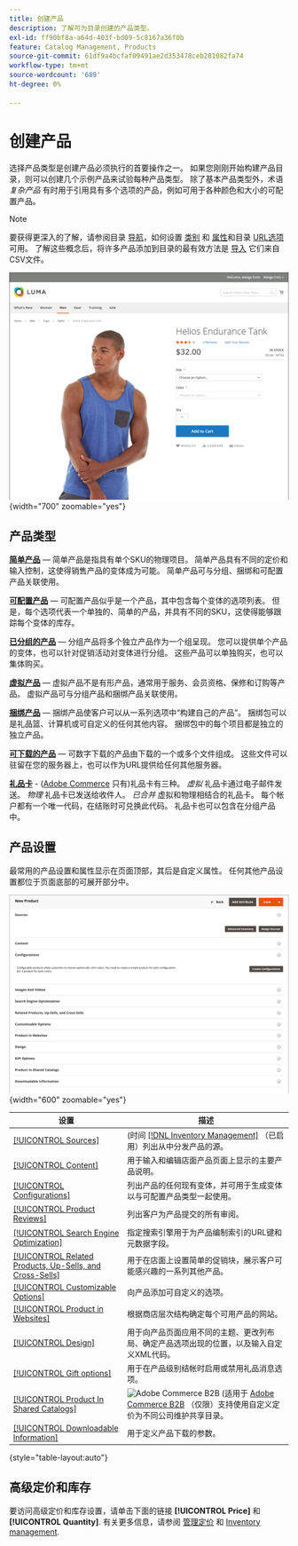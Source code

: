```yaml
---
title: 创建产品
description: 了解可为目录创建的产品类型。
exl-id: ff90bf8a-a64d-403f-bd09-5c8167a36f0b
feature: Catalog Management, Products
source-git-commit: 61df9a4bcfaf09491ae2d353478ceb281082fa74
workflow-type: tm+mt
source-wordcount: '689'
ht-degree: 0%

---
```


# 创建产品

选择产品类型是创建产品必须执行的首要操作之一。 如果您刚刚开始构建产品目录，则可以创建几个示例产品来试验每种产品类型。 除了基本产品类型外，术语 _复杂产品_ 有时用于引用具有多个选项的产品，例如可用于各种颜色和大小的可配置产品。

>[!NOTE]
>
>要获得更深入的了解，请参阅目录 [导航](navigation.md)，如何设置 [类别](categories.md) 和 [属性](product-attributes.md)和目录 [URL选项](catalog-urls.md) 可用。 了解这些概念后，将许多产品添加到目录的最有效方法是 [导入](../systems/data-import.md) 它们来自CSV文件。

![店面的产品页面](./assets/storefront-product-page.png){width="700" zoomable="yes"}

## 产品类型

**[简单产品](product-create-simple.md)**  — 简单产品是指具有单个SKU的物理项目。 简单产品具有不同的定价和输入控制，这使得销售产品的变体成为可能。 简单产品可与分组、捆绑和可配置产品关联使用。

**[可配置产品](product-create-configurable.md)**  — 可配置产品似乎是一个产品，其中包含每个变体的选项列表。 但是，每个选项代表一个单独的、简单的产品，并具有不同的SKU，这使得能够跟踪每个变体的库存。

**[已分组的产品](product-create-grouped.md)**  — 分组产品将多个独立产品作为一个组呈现。 您可以提供单个产品的变体，也可以针对促销活动对变体进行分组。 这些产品可以单独购买，也可以集体购买。

**[虚拟产品](product-create-virtual.md)**  — 虚拟产品不是有形产品，通常用于服务、会员资格、保修和订购等产品。 虚拟产品可与分组产品和捆绑产品关联使用。

**[捆绑产品](product-create-bundle.md)**   — 捆绑产品使客户可以从一系列选项中“构建自己的产品”。 捆绑包可以是礼品篮、计算机或可自定义的任何其他内容。 捆绑包中的每个项目都是独立的独立产品。

**[可下载的产品](product-create-downloadable.md)**  — 可数字下载的产品由下载的一个或多个文件组成。 这些文件可以驻留在您的服务器上，也可以作为URL提供给任何其他服务器。

**[礼品卡](product-gift-card-create.md)** - ([Adobe Commerce](../landing/home.md#product-editions) 只有)礼品卡有三种。 _虚拟_ 礼品卡通过电子邮件发送。 _物理_ 礼品卡已发送给收件人。 _已合并_ 虚拟和物理相结合的礼品卡。 每个帐户都有一个唯一代码，在结账时可兑换此代码。 礼品卡也可以包含在分组产品中。

## 产品设置

最常用的产品设置和属性显示在页面顶部，其后是自定义属性。 任何其他产品设置都位于页面底部的可展开部分中。

![产品设置](./assets/product-settings.png){width="600" zoomable="yes"}

| 设置 | 描述 |
|--- |--- |
| [[!UICONTROL Sources]](../inventory-management/sources-assign-per-product.md) | (时间 [[!DNL Inventory Management]](../inventory-management/introduction.md) （已启用）列出从中分发产品的源。 |
| [[!UICONTROL Content]](product-content.md) | 用于输入和编辑店面产品页面上显示的主要产品说明。 |
| [[!UICONTROL Configurations]](product-configurations.md) | 列出产品的任何现有变体，并可用于生成变体以与可配置产品类型一起使用。 |
| [[!UICONTROL Product Reviews]](settings-advanced-product-reviews.md) | 列出客户为产品提交的所有审阅。 |
| [[!UICONTROL Search Engine Optimization]](product-search-engine-optimization.md) | 指定搜索引擎用于为产品编制索引的URL键和元数据字段。 |
| [[!UICONTROL Related Products, Up-Sells, and Cross-Sells]](related-products-up-sells-cross-sells.md) | 用于在店面上设置简单的促销块，展示客户可能感兴趣的一系列其他产品。 |
| [[!UICONTROL Customizable Options]](settings-advanced-custom-options.md) | 向产品添加可自定义的选项。 |
| [[!UICONTROL Product in Websites]](settings-basic-websites.md) | 根据商店层次结构确定每个可用产品的网站。 |
| [[!UICONTROL Design]](settings-advanced-design.md) | 用于向产品页面应用不同的主题、更改列布局、确定产品选项出现的位置，以及输入自定义XML代码。 |
| [[!UICONTROL Gift options]](product-gift-options.md) | 用于在产品级别结帐时启用或禁用礼品消息选项。 |
| [[!UICONTROL Product In Shared Catalogs]](../b2b/catalog-shared.md) | ![Adobe Commerce B2B](../assets/b2b.svg) (适用于 [Adobe Commerce B2B](../b2b/introduction.md) （仅限）支持使用自定义定价为不同公司维护共享目录。 |
| [[!UICONTROL Downloadable Information]](product-create-downloadable.md#step-5-complete-the-downloadable-information) | 用于定义产品下载的参数。 |

{style="table-layout:auto"}

## 高级定价和库存

要访问高级定价和库存设置，请单击下面的链接 **[!UICONTROL Price]** 和 **[!UICONTROL Quantity]**. 有关更多信息，请参阅 [管理定价](pricing-advanced.md) 和 [Inventory management](../inventory-management/introduction.md).

